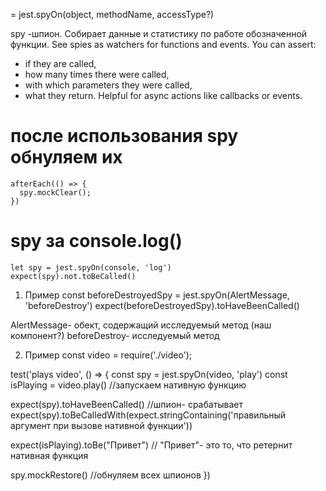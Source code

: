 = jest.spyOn(object, methodName, accessType?)

spy  -шпион. Собирает данные и статистику по работе обозначенной функции.
See spies as watchers for functions and events. 
You can assert: 
- if they are called, 
- how many times there were called, 
- with which parameters they were called,
- what they return. 
Helpful for async actions like callbacks or events.


# после использования spy обнуляем их
    afterEach(() => {
      spy.mockClear();
    })

# spy за console.log()
    let spy = jest.spyOn(console, 'log')
    expect(spy).not.toBeCalled()


1. Пример
const beforeDestroyedSpy = jest.spyOn(AlertMessage, 'beforeDestroy') 
expect(beforeDestroyedSpy).toHaveBeenCalled()

AlertMessage- обект, содержащий исследуемый метод (наш компонент?)
beforeDestroy- исследуемый метод


2. Пример
const video = require('./video');

test('plays video', () => {
  const spy = jest.spyOn(video, 'play')
  const isPlaying = video.play()         //запускаем нативную функцию

  expect(spy).toHaveBeenCalled()         //шпион- срабатывает
  expect(spy).toBeCalledWith(expect.stringContaining('правильный аргумент при вызове нативной функции'))

  expect(isPlaying).toBe("Привет")       // "Привет"- это то, что ретернит нативная функция


  spy.mockRestore()        //обнуляем всех шпионов
})


